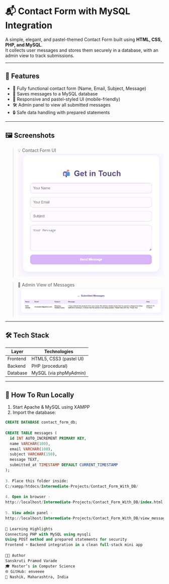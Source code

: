 # 📬 Contact Form with MySQL Integration

A simple, elegant, and pastel-themed Contact Form built using **HTML, CSS, PHP, and MySQL**.  
It collects user messages and stores them securely in a database, with an admin view to track submissions.

---

## 🌟 Features

- 💬 Fully functional contact form (Name, Email, Subject, Message)
- 💾 Saves messages to a MySQL database
- 🎨 Responsive and pastel-styled UI (mobile-friendly)
- 🛠️ Admin panel to view all submitted messages
- 🔒 Safe data handling with prepared statements

---

## 🖼️ Screenshots

> 💡 Contact Form UI  
![Contact Form](assets/screenshots/contact_form.png)

> 📑 Admin View of Messages  
![Admin View](assets/screenshots/admin_view.png)

---

## 🛠️ Tech Stack

| Layer     | Technologies          |
|-----------|------------------------|
| Frontend  | HTML5, CSS3 (pastel UI) |
| Backend   | PHP (procedural)       |
| Database  | MySQL (via phpMyAdmin) |

---

## 📁 How To Run Locally

1. Start Apache & MySQL using XAMPP
2. Import the database:

```sql
CREATE DATABASE contact_form_db;

CREATE TABLE messages (
  id INT AUTO_INCREMENT PRIMARY KEY,
  name VARCHAR(100),
  email VARCHAR(100),
  subject VARCHAR(150),
  message TEXT,
  submitted_at TIMESTAMP DEFAULT CURRENT_TIMESTAMP
);

3. Place this folder inside:
C:/xampp/htdocs/Intermediate-Projects/Contact_Form_With_DB/

4. Open in browser -
http://localhost/Intermediate-Projects/Contact_Form_With_DB/index.html

5. View admin panel -
http://localhost/Intermediate-Projects/Contact_Form_With_DB/view_messages.php

🧠 Learning Highlights
Connecting PHP with MySQL using mysqli
Using POST method and prepared statements for security
Frontend + Backend integration in a clean full-stack mini app

👩‍💻 Author
Sanskruti Pramod Varade
🎓 Master’s in Computer Science
🌐 GitHub: enveeee
📍 Nashik, Maharashtra, India

